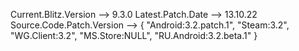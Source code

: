 Current.Blitz.Version --> 9.3.0
Latest.Patch.Date --> 13.10.22
Source.Code.Patch.Version --> {
								"Android:3.2.patch.1",
								"Steam:3.2",
								"WG.Client:3.2",
								"MS.Store:NULL",
								"RU.Android:3.2.beta.1"
							  }